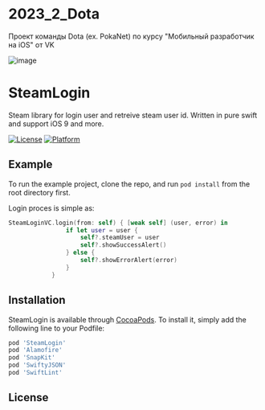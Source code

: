 # 2023_2_Dota

Проект команды Dota (ex. PokaNet) по курсу "Мобильный разработчик на iOS" от VK


![image](https://github.com/unhe1rd/DotaAuthorization/assets/130218904/9ea7a63e-116f-4dc5-a4df-133d9d41b8de)




# SteamLogin

Steam library for login user and retreive steam user id. Written in pure swift and support iOS 9 and more.


[![License](https://img.shields.io/cocoapods/l/SteamLogin.svg?style=flat)](http://cocoapods.org/pods/SteamLogin)
[![Platform](https://img.shields.io/cocoapods/p/SteamLogin.svg?style=flat)](http://cocoapods.org/pods/SteamLogin)

## Example

To run the example project, clone the repo, and run `pod install` from the root directory first.

Login proces is simple as:

```swift
SteamLoginVC.login(from: self) { [weak self] (user, error) in
                if let user = user {
                    self?.steamUser = user
                    self?.showSuccessAlert()
                } else {
                    self?.showErrorAlert(error)
                }
            }
```

<!--## Requirements
-->


## Installation

SteamLogin is available through [CocoaPods](http://cocoapods.org). To install
it, simply add the following line to your Podfile:

```ruby
pod 'SteamLogin'
pod 'Alamofire'
pod 'SnapKit'
pod 'SwiftyJSON'
pod 'SwiftLint'
```

## License
